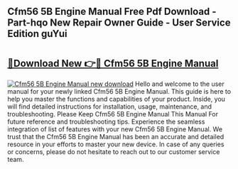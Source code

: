 ## Cfm56 5B Engine Manual Free Pdf Download - Part-hqo New Repair Owner Guide - User Service Edition guYui

# <h2><a href="http://bc15243.oget.top/?id=Cfm56+5B+Engine+Manual">🔗Download New 👉🔴 Cfm56 5B Engine Manual</a></h2>

[![Cfm56 5B Engine Manual new download](https://i.imgur.com/5g1atiW.png)](http://bc15243.oget.top/?id=Cfm56+5B+Engine+Manual)
Hello and welcome to the user manual for your newly linked Cfm56 5B Engine Manual. This guide is here to help you master the functions and capabilities of your product. Inside, you will find detailed instructions for installation, usage, maintenance, and troubleshooting. Please Keep Cfm56 5B Engine Manual This Manual For future reference and troubleshooting tips. Experience the seamless integration of list of features with your new Cfm56 5B Engine Manual. We trust that the Cfm56 5B Engine Manual has been an accurate and detailed resource in your efforts to master your new device. In case of any queries or concerns, please do not hesitate to reach out to our customer service team.
